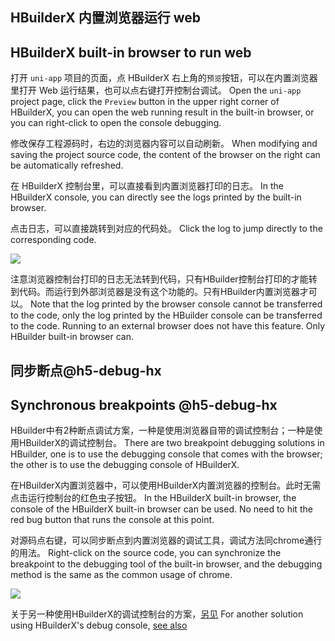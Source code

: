 ## HBuilderX 内置浏览器运行 web
## HBuilderX built-in browser to run web

打开 `uni-app` 项目的页面，点 HBuilderX 右上角的`预览`按钮，可以在内置浏览器里打开 Web 运行结果，也可以点右键打开控制台调试。
Open the `uni-app` project page, click the `Preview` button in the upper right corner of HBuilderX, you can open the web running result in the built-in browser, or you can right-click to open the console debugging.

修改保存工程源码时，右边的浏览器内容可以自动刷新。
When modifying and saving the project source code, the content of the browser on the right can be automatically refreshed.

在 HBuilderX 控制台里，可以直接看到内置浏览器打印的日志。
In the HBuilderX console, you can directly see the logs printed by the built-in browser.

点击日志，可以直接跳转到对应的代码处。
Click the log to jump directly to the corresponding code.

![](https://vkceyugu.cdn.bspapp.com/VKCEYUGU-f184e7c3-1912-41b2-b81f-435d1b37c7b4/997dd3b4-6b39-45b7-abdf-559c6759e6f0.jpg)

注意浏览器控制台打印的日志无法转到代码，只有HBuilder控制台打印的才能转到代码。而运行到外部浏览器是没有这个功能的。只有HBuilder内置浏览器才可以。
Note that the log printed by the browser console cannot be transferred to the code, only the log printed by the HBuilder console can be transferred to the code. Running to an external browser does not have this feature. Only HBuilder built-in browser can.

## 同步断点@h5-debug-hx
## Synchronous breakpoints @h5-debug-hx

HBuilder中有2种断点调试方案，一种是使用浏览器自带的调试控制台；一种是使用HBuilderX的调试控制台。
There are two breakpoint debugging solutions in HBuilder, one is to use the debugging console that comes with the browser; the other is to use the debugging console of HBuilderX.

在HBuilderX内置浏览器中，可以使用HBuilderX内置浏览器的控制台。此时无需点击运行控制台的红色虫子按钮。
In the HBuilderX built-in browser, the console of the HBuilderX built-in browser can be used. No need to hit the red bug button that runs the console at this point.

对源码点右键，可以同步断点到内置浏览器的调试工具，调试方法同chrome通行的用法。
Right-click on the source code, you can synchronize the breakpoint to the debugging tool of the built-in browser, and the debugging method is the same as the common usage of chrome.

![](https://vkceyugu.cdn.bspapp.com/VKCEYUGU-f184e7c3-1912-41b2-b81f-435d1b37c7b4/0e756d1e-f220-4d71-b916-c8a2210f0883.jpg)

关于另一种使用HBuilderX的调试控制台的方案，[另见](h5-debug.md)
For another solution using HBuilderX's debug console, [see also](h5-debug.md)
